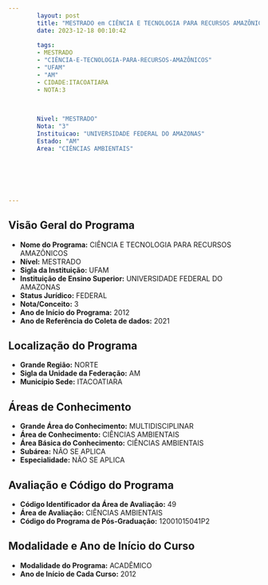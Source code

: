 ```yaml
---
        layout: post
        title: "MESTRADO em CIÊNCIA E TECNOLOGIA PARA RECURSOS AMAZÔNICOS na UFAM  "
        date: 2023-12-18 00:10:42
     
        tags:
        - MESTRADO
        - "CIÊNCIA-E-TECNOLOGIA-PARA-RECURSOS-AMAZÔNICOS"
        - "UFAM"
        - "AM"
        - CIDADE:ITACOATIARA
        - NOTA:3
        
       

        Nivel: "MESTRADO"
        Nota: "3"
        Instituicao: "UNIVERSIDADE FEDERAL DO AMAZONAS"
        Estado: "AM"
        Area: "CIÊNCIAS AMBIENTAIS"
        
        
        
        
        
        
---
```

## Visão Geral do Programa
- **Nome do Programa:** CIÊNCIA E TECNOLOGIA PARA RECURSOS AMAZÔNICOS
- **Nível:** MESTRADO
- **Sigla da Instituição:** UFAM
- **Instituição de Ensino Superior:** UNIVERSIDADE FEDERAL DO AMAZONAS
- **Status Jurídico:** FEDERAL
- **Nota/Conceito:** 3
- **Ano de Início do Programa:** 2012
- **Ano de Referência do Coleta de dados:** 2021

## Localização do Programa
- **Grande Região:** NORTE
- **Sigla da Unidade da Federação:** AM
- **Município Sede:** ITACOATIARA

## Áreas de Conhecimento
- **Grande Área do Conhecimento:** MULTIDISCIPLINAR
- **Área de Conhecimento:** CIÊNCIAS AMBIENTAIS
- **Área Básica do Conhecimento:** CIÊNCIAS AMBIENTAIS
- **Subárea:** NÃO SE APLICA
- **Especialidade:** NÃO SE APLICA

## Avaliação e Código do Programa
- **Código Identificador da Área de Avaliação:** 49
- **Área de Avaliação:** CIÊNCIAS AMBIENTAIS
- **Código do Programa de Pós-Graduação:** 12001015041P2


## Modalidade e Ano de Início do Curso
- **Modalidade do Programa:** ACADÊMICO
- **Ano de Início de Cada Curso:** 2012

